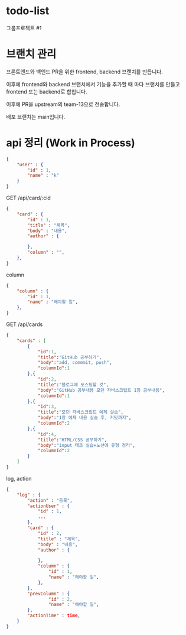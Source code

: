 # todo-list
그룹프로젝트 #1

# 브랜치 관리

프론트엔드와 백엔드 PR을 위한 frontend, backend 브랜치를 만듭니다.

이후에 frontend와 backend 브랜치에서 기능을 추가할 때 마다 브랜치를 만들고 frontend 또는 backend로 합칩니다.

이후에 PR을 upstream의 team-13으로 전송합니다.

배포 브랜치는 main입니다.

# api 정리 (Work in Process)

```json
{
    "user" : {
        "id" : 1,
        "name" : "k"
    }
}
```

GET /api/card/:cid
```json
{
    "card" : {
        "id" : 1,
        "title" : "제목",
        "body" : "내용",
        "author" : {

        },
        "column" : "",
    },
}
```

column
```json
{
    "column" : {
        "id" : 1,
        "name" : "해야할 일",
    },
}

```

GET /api/cards
```json
{
    "cards" : [
        {
            "id":1,
            "title":"GitHub 공부하기",
            "body":"add, commmit, push",
            "columnId":1
        },{
            "id":2,
            "title":"블로그에 포스팅할 것",
            "body":"GitHub 공부내용 모던 자바스크립트 1장 공부내용",
            "columnId":1
        },{
            "id":3,
            "title":"모던 자바스크립트 예제 실습",
            "body":"1장 예제 내용 실습 후, 커밋까지",
            "columnId":2
        },{
            "id":4,
            "title":"HTML/CSS 공부하기",
            "body":"input 태크 실습+노션에 유형 정리",
            "columnId":2
        }
    ]
}
```

log, action
```json
{
    "log" : {
        "action" : "등록",
        "actionUser" : {
            "id" : 1,
            ...
        },
        "card" : {
            "id" : 2,
            "title" : "제목",
            "body" : "내용",
            "author" : {

            },
            "column" : {
                "id" : 1,
                "name" : "해야할 일",
            },
        },
        "prevColumn" : {
                "id" : 2,
                "name" : "해야할 일",
        },
        "actionTime" : time,
    }
}
```
